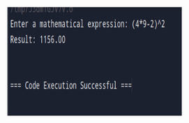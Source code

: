 <div align="center">
  <img src="output/Calculator.png" alt="Figure 1: Parameter based Management" width="400" height="250" style="display: inline-block; margin-right: 30px;"/>
</div>
